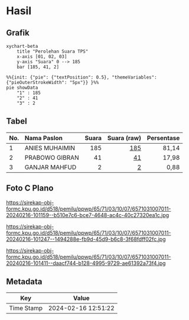# Hasil

## Grafik

```mermaid
xychart-beta
    title "Perolehan Suara TPS"
    x-axis [01, 02, 03]
    y-axis "Suara" 0 --> 185
    bar [185, 41, 2]
```

```mermaid
%%{init: {"pie": {"textPosition": 0.5}, "themeVariables": {"pieOuterStrokeWidth": "5px"}} }%%
pie showData
    "1" : 185
    "2" : 41
    "3" : 2
```

## Tabel

| No. | Nama Paslon    | Suara | Suara (raw) | Persentase |
|:--- |:-------------- | -----:| -----------:| ----------:|
| 1   | ANIES MUHAIMIN | 185   | [185][p-1]  | 81,14      |
| 2   | PRABOWO GIBRAN | 41    | [41][p-2]   | 17,98      |
| 3   | GANJAR MAHFUD  | 2     | [2][p-3]    | 0,88       |


[p-1]: https://github.com/gigit-pemilu/pemilu-2024-65-kalimantan-utara/blob/main/pilpres/hitung-suara/sub/65-kalimantan-utara/sub/71-kota-tarakan/sub/03-tarakan-timur/sub/1007-mamburungan-timur/sub/011-tps/sub/paslon-1.txt
[p-2]: https://github.com/gigit-pemilu/pemilu-2024-65-kalimantan-utara/blob/main/pilpres/hitung-suara/sub/65-kalimantan-utara/sub/71-kota-tarakan/sub/03-tarakan-timur/sub/1007-mamburungan-timur/sub/011-tps/sub/paslon-2.txt
[p-3]: https://github.com/gigit-pemilu/pemilu-2024-65-kalimantan-utara/blob/main/pilpres/hitung-suara/sub/65-kalimantan-utara/sub/71-kota-tarakan/sub/03-tarakan-timur/sub/1007-mamburungan-timur/sub/011-tps/sub/paslon-3.txt

## Foto C Plano

https://sirekap-obj-formc.kpu.go.id/d518/pemilu/ppwp/65/71/03/10/07/6571031007011-20240216-101159--b510e7c6-bce7-4648-ac4c-40c27320ea1c.jpg

https://sirekap-obj-formc.kpu.go.id/d518/pemilu/ppwp/65/71/03/10/07/6571031007011-20240216-101247--1494288e-fb9d-45d9-b6c8-3f68fdff02fc.jpg

https://sirekap-obj-formc.kpu.go.id/d518/pemilu/ppwp/65/71/03/10/07/6571031007011-20240216-101411--daacf744-b128-4995-9729-ae61392a73f4.jpg


## Metadata

| Key        | Value               |
| ---------- | ------------------- |
| Time Stamp | 2024-02-16 12:51:22 |



